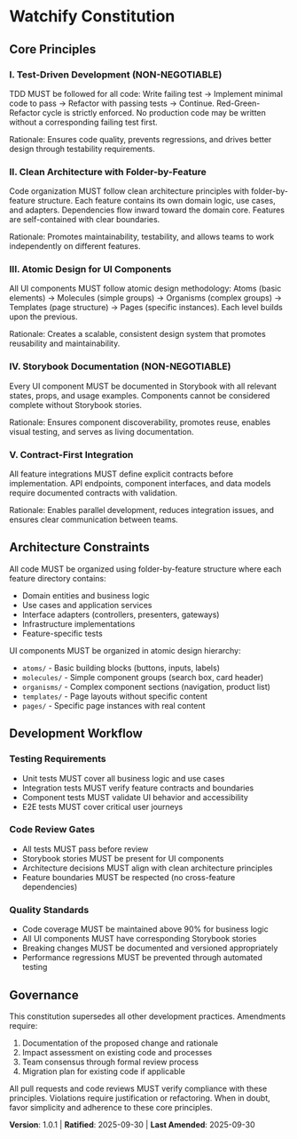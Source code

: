 <!--
Sync Impact Report:
- Version change: 1.0.0 → 1.0.1 (patch: ratification date update)
- List of modified principles: None
- Added sections: None
- Removed sections: None
- Templates requiring updates:
  ✅ plan-template.md: Constitution Check section already aligned
  ✅ spec-template.md: Requirements alignment maintained (no changes needed)
  ✅ tasks-template.md: TDD workflow aligns with Principle I (no changes needed)
- Follow-up TODOs: None - constitution fully complete
-->

# Watchify Constitution

## Core Principles

### I. Test-Driven Development (NON-NEGOTIABLE)
TDD MUST be followed for all code: Write failing test → Implement minimal code to pass → Refactor with passing tests → Continue. Red-Green-Refactor cycle is strictly enforced. No production code may be written without a corresponding failing test first.

Rationale: Ensures code quality, prevents regressions, and drives better design through testability requirements.

### II. Clean Architecture with Folder-by-Feature
Code organization MUST follow clean architecture principles with folder-by-feature structure. Each feature contains its own domain logic, use cases, and adapters. Dependencies flow inward toward the domain core. Features are self-contained with clear boundaries.

Rationale: Promotes maintainability, testability, and allows teams to work independently on different features.

### III. Atomic Design for UI Components
All UI components MUST follow atomic design methodology: Atoms (basic elements) → Molecules (simple groups) → Organisms (complex groups) → Templates (page structure) → Pages (specific instances). Each level builds upon the previous.

Rationale: Creates a scalable, consistent design system that promotes reusability and maintainability.

### IV. Storybook Documentation (NON-NEGOTIABLE)
Every UI component MUST be documented in Storybook with all relevant states, props, and usage examples. Components cannot be considered complete without Storybook stories.

Rationale: Ensures component discoverability, promotes reuse, enables visual testing, and serves as living documentation.

### V. Contract-First Integration
All feature integrations MUST define explicit contracts before implementation. API endpoints, component interfaces, and data models require documented contracts with validation.

Rationale: Enables parallel development, reduces integration issues, and ensures clear communication between teams.

## Architecture Constraints

All code MUST be organized using folder-by-feature structure where each feature directory contains:
- Domain entities and business logic
- Use cases and application services  
- Interface adapters (controllers, presenters, gateways)
- Infrastructure implementations
- Feature-specific tests

UI components MUST be organized in atomic design hierarchy:
- `atoms/` - Basic building blocks (buttons, inputs, labels)
- `molecules/` - Simple component groups (search box, card header)
- `organisms/` - Complex component sections (navigation, product list)
- `templates/` - Page layouts without specific content
- `pages/` - Specific page instances with real content

## Development Workflow

### Testing Requirements
- Unit tests MUST cover all business logic and use cases
- Integration tests MUST verify feature contracts and boundaries
- Component tests MUST validate UI behavior and accessibility
- E2E tests MUST cover critical user journeys

### Code Review Gates
- All tests MUST pass before review
- Storybook stories MUST be present for UI components
- Architecture decisions MUST align with clean architecture principles
- Feature boundaries MUST be respected (no cross-feature dependencies)

### Quality Standards
- Code coverage MUST be maintained above 90% for business logic
- All UI components MUST have corresponding Storybook stories
- Breaking changes MUST be documented and versioned appropriately
- Performance regressions MUST be prevented through automated testing

## Governance

This constitution supersedes all other development practices. Amendments require:
1. Documentation of the proposed change and rationale
2. Impact assessment on existing code and processes
3. Team consensus through formal review process
4. Migration plan for existing code if applicable

All pull requests and code reviews MUST verify compliance with these principles. Violations require justification or refactoring. When in doubt, favor simplicity and adherence to these core principles.

**Version**: 1.0.1 | **Ratified**: 2025-09-30 | **Last Amended**: 2025-09-30